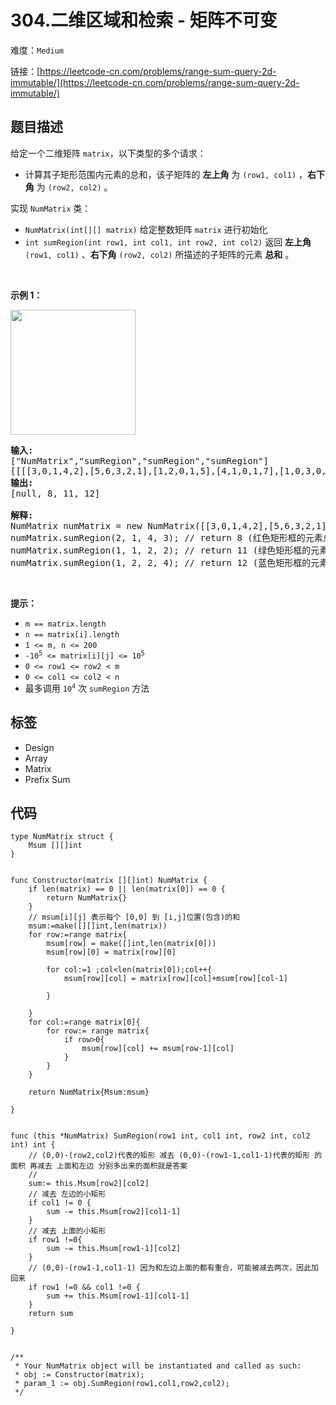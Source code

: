 # 304.二维区域和检索 - 矩阵不可变

难度：`Medium`

 链接：[https://leetcode-cn.com/problems/range-sum-query-2d-immutable/](https://leetcode-cn.com/problems/range-sum-query-2d-immutable/)

## 题目描述

<p><big><small>给定一个二维矩阵 <code>matrix</code>，</small></big>以下类型的多个请求：</p>

<ul>
	<li><big><small>计算其子矩形范围内元素的总和，该子矩阵的 <strong>左上角</strong> 为 <code>(row1,&nbsp;col1)</code> ，<strong>右下角</strong> 为 <code>(row2,&nbsp;col2)</code> 。</small></big></li>
</ul>

<p>实现 <code>NumMatrix</code> 类：</p>

<ul>
	<li><code>NumMatrix(int[][] matrix)</code>&nbsp;给定整数矩阵 <code>matrix</code> 进行初始化</li>
	<li><code>int sumRegion(int row1, int col1, int row2, int col2)</code>&nbsp;返回<big><small> <strong>左上角</strong></small></big><big><small> <code>(row1,&nbsp;col1)</code>&nbsp;、<strong>右下角</strong>&nbsp;<code>(row2,&nbsp;col2)</code></small></big> 所描述的子矩阵的元素 <strong>总和</strong> 。</li>
</ul>

<p>&nbsp;</p>

<p><strong>示例 1：</strong></p>

<p><img src="https://pic.leetcode-cn.com/1626332422-wUpUHT-image.png" style="width: 200px;" /></p>

<pre>
<strong>输入:</strong> 
["NumMatrix","sumRegion","sumRegion","sumRegion"]
[[[[3,0,1,4,2],[5,6,3,2,1],[1,2,0,1,5],[4,1,0,1,7],[1,0,3,0,5]]],[2,1,4,3],[1,1,2,2],[1,2,2,4]]
<strong>输出:</strong> 
[null, 8, 11, 12]

<strong>解释:</strong>
NumMatrix numMatrix = new NumMatrix([[3,0,1,4,2],[5,6,3,2,1],[1,2,0,1,5],[4,1,0,1,7],[1,0,3,0,5]]);
numMatrix.sumRegion(2, 1, 4, 3); // return 8 (红色矩形框的元素总和)
numMatrix.sumRegion(1, 1, 2, 2); // return 11 (绿色矩形框的元素总和)
numMatrix.sumRegion(1, 2, 2, 4); // return 12 (蓝色矩形框的元素总和)
</pre>

<p>&nbsp;</p>

<p><strong>提示：</strong></p>

<ul>
	<li><code>m == matrix.length</code></li>
	<li><code>n == matrix[i].length</code></li>
	<li><code>1 &lt;= m,&nbsp;n &lt;=&nbsp;200</code><meta charset="UTF-8" /></li>
	<li><code>-10<sup>5</sup>&nbsp;&lt;= matrix[i][j] &lt;= 10<sup>5</sup></code></li>
	<li><code>0 &lt;= row1 &lt;= row2 &lt; m</code></li>
	<li><code>0 &lt;= col1 &lt;= col2 &lt; n</code></li>
	<li><meta charset="UTF-8" />最多调用 <code>10<sup>4</sup></code> 次&nbsp;<code>sumRegion</code> 方法</li>
</ul>

## 标签

 - Design 
 - Array 
 - Matrix 
 - Prefix Sum 

## 代码

```golang
type NumMatrix struct {
    Msum [][]int
}


func Constructor(matrix [][]int) NumMatrix {
    if len(matrix) == 0 || len(matrix[0]) == 0 {
        return NumMatrix{}
    }
    // msum[i][j] 表示每个 [0,0] 到 [i,j]位置(包含)的和
    msum:=make([][]int,len(matrix))
    for row:=range matrix{
        msum[row] = make([]int,len(matrix[0]))
        msum[row][0] = matrix[row][0]
       
        for col:=1 ;col<len(matrix[0]);col++{
            msum[row][col] = matrix[row][col]+msum[row][col-1]
            
        }
        
    }
    for col:=range matrix[0]{
        for row:= range matrix{
            if row>0{
                msum[row][col] += msum[row-1][col]
            }
        }
    }

    return NumMatrix{Msum:msum}

}


func (this *NumMatrix) SumRegion(row1 int, col1 int, row2 int, col2 int) int {
    // (0,0)-(row2,col2)代表的矩形 减去 (0,0)-(row1-1,col1-1)代表的矩形 的面积 再减去 上面和左边 分别多出来的面积就是答案
    // 
    sum:= this.Msum[row2][col2]
    // 减去 左边的小矩形
    if col1 != 0 {
        sum -= this.Msum[row2][col1-1]
    }
    // 减去 上面的小矩形
    if row1 !=0{
        sum -= this.Msum[row1-1][col2]
    }
    // (0,0)-(row1-1,col1-1) 因为和左边上面的都有重合，可能被减去两次，因此加回来
    if row1 !=0 && col1 !=0 {
        sum += this.Msum[row1-1][col1-1]
    }
    return sum

}


/**
 * Your NumMatrix object will be instantiated and called as such:
 * obj := Constructor(matrix);
 * param_1 := obj.SumRegion(row1,col1,row2,col2);
 */
```